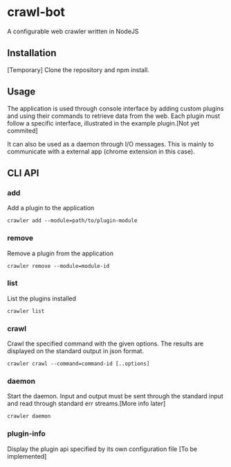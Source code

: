 # crawl-bot

A configurable web crawler written in NodeJS

## Installation

[Temporary] Clone the repository and npm install.

## Usage

The application is used through console interface by adding custom plugins and using their commands to retrieve data from the web.
Each plugin must follow a specific interface, illustrated in the example plugin.[Not yet commited]

It can also be used as a daemon through I/O messages. This is mainly to communicate with
a external app (chrome extension in this case).

## CLI API

### add

Add a plugin to the application

`crawler add --module=path/to/plugin-module`

### remove

Remove a plugin from the application

`crawler remove --module=module-id`

### list

List the plugins installed

`crawler list`

### crawl

Crawl the specified command with the given options.
The results are displayed on the standard output in json format.

`crawler crawl --command=command-id [..options]`

### daemon

Start the daemon.
Input and output must be sent through the standard input
and read through standard err streams.[More info later]

`crawler daemon`

### plugin-info

Display the plugin api specified by its own configuration file
[To be implemented]
